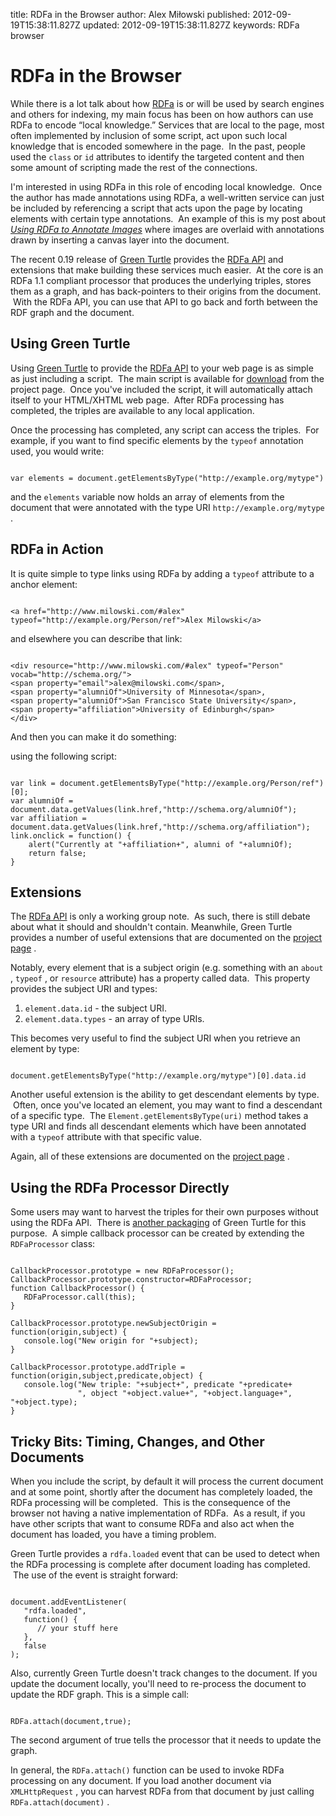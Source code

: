 title: RDFa in the Browser
author: Alex Miłowski
published: 2012-09-19T15:38:11.827Z
updated: 2012-09-19T15:38:11.827Z
keywords: RDFa
          browser

# RDFa in the Browser

While there is a lot talk about how [RDFa](http://www.w3.org/TR/rdfa-core/) is or will be used by search engines and others for indexing, my main focus has been on how authors can use RDFa to encode  “local knowledge.” Services that are local to the page, most often implemented by inclusion of some script, act upon such local knowledge that is encoded somewhere in the page.  In the past, people used the `class` or `id` attributes to identify the targeted content and then some amount of scripting made the rest of the connections. 

I'm interested in using RDFa in this role of encoding local knowledge.  Once the author has made annotations using RDFa, a well-written service can just be included by referencing a script that acts upon the page by locating elements with certain type annotations.  An example of this is my post about [<cite>Using RDFa to Annotate Images</cite>](http://www.milowski.com/journal/entry/2012-05-24T09:17:12.327-07:00/) where images are overlaid with annotations drawn by inserting a canvas layer into the document. 

The recent 0.19 release of [Green Turtle](http://code.google.com/p/green-turtle/) provides the [RDFa API](http://www.w3.org/TR/rdfa-api/) and extensions that make building these services much easier.  At the core is an RDFa 1.1 compliant processor that produces the underlying triples, stores them as a graph, and has back-pointers to their origins from the document.  With the RDFa API, you can use that API to go back and forth between the RDF graph and the document. 




## Using Green Turtle

Using [Green Turtle](http://code.google.com/p/green-turtle/) to provide the [RDFa API](http://www.w3.org/TR/rdfa-api/) to your web page is as simple as just including a script.  The main script is available for [download](http://green-turtle.googlecode.com/files/RDFa.min.0.19.0.js) from the project page.  Once you've included the script, it will automatically attach itself to your HTML/XHTML web page.  After RDFa processing has completed, the triples are available to any local application. 

Once the processing has completed, any script can access the triples.  For example, if you want to find specific elements by the `typeof` annotation used, you would write: 

```

var elements = document.getElementsByType("http://example.org/mytype")

```
and the `elements` variable now holds an array of elements from the document that were annotated with the type URI `http://example.org/mytype` .




## RDFa in Action

It is quite simple to type links using RDFa by adding a `typeof` attribute to a anchor element: 

```

<a href="http://www.milowski.com/#alex" typeof="http://example.org/Person/ref">Alex Milowski</a>

```
and elsewhere you can describe that link:

```

<div resource="http://www.milowski.com/#alex" typeof="Person" vocab="http://schema.org/">
<span property="email">alex@milowski.com</span>, 
<span property="alumniOf">University of Minnesota</span>, 
<span property="alumniOf">San Francisco State University</span>, 
<span property="affiliation">University of Edinburgh</span>
</div>

```
And then you can make it do something:

using the following script:

```

var link = document.getElementsByType("http://example.org/Person/ref")[0];
var alumniOf = document.data.getValues(link.href,"http://schema.org/alumniOf");
var affiliation = document.data.getValues(link.href,"http://schema.org/affiliation");
link.onclick = function() {
    alert("Currently at "+affiliation+", alumni of "+alumniOf);
    return false;
}

```
<div resource="http://www.milowski.com/#alex" style="display: none" typeof="Person" vocab="http://schema.org/">
<span property="email">alex@milowski.com</span>, 
<span property="alumniOf">University of Minnesota</span>, 
<span property="alumniOf">San Francisco State University</span>, 
<span property="affiliation">University of Edinburgh</span>
</div><script type="text/javascript">
document.addEventListener(
      &quot;rdfa.loaded&quot;,
      function() {
         var link = document.getElementsByType(&quot;http://example.org/Person/ref&quot;)[0];
         var alumniOf = document.data.getValues(link.href,&quot;http://schema.org/alumniOf&quot;);
         var affiliation = document.data.getValues(link.href,&quot;http://schema.org/affiliation&quot;);
         link.onclick = function() {
            alert(&quot;Currently at &quot;+affiliation+&quot;, alumni of &quot;+alumniOf);
            return false;
         }
      },
      false
    );
</script>

## Extensions

The [RDFa API](http://www.w3.org/TR/rdfa-api/) is only a working group note.  As such, there is still debate about what it should and shouldn't contain. Meanwhile, Green Turtle provides a number of useful extensions that are documented on the [project page](http://code.google.com/p/green-turtle/) .

Notably, every element that is a subject origin (e.g. something with an `about` , `typeof` , or `resource` attribute) has a property called data.  This property provides the subject URI and types: 

  1. `element.data.id` - the subject URI. 
  1. `element.data.types` - an array of type URIs. 
  
This becomes very useful to find the subject URI when you retrieve an element by type:

```

document.getElementsByType("http://example.org/mytype")[0].data.id

```
Another useful extension is the ability to get descendant elements by type.  Often, once you've located an element, you may want to find a descendant of a specific type.  The `Element.getElementsByType(uri)` method takes a type URI and finds all descendant elements which have been annotated with a `typeof` attribute with that specific value. 

Again, all of these extensions are documented on the [project page](http://code.google.com/p/green-turtle/) . 

## Using the RDFa Processor Directly

Some users may want to harvest the triples for their own purposes without using the RDFa API.  There is [another packaging](http://green-turtle.googlecode.com/files/RDFaProcessor.min.0.19.0.js) of Green Turtle for this purpose.  A simple callback processor can be created by extending the `RDFaProcessor` class: 

```

CallbackProcessor.prototype = new RDFaProcessor();
CallbackProcessor.prototype.constructor=RDFaProcessor;
function CallbackProcessor() {
   RDFaProcessor.call(this);
}

CallbackProcessor.prototype.newSubjectOrigin = function(origin,subject) {
   console.log("New origin for "+subject);
}

CallbackProcessor.prototype.addTriple = function(origin,subject,predicate,object) {
   console.log("New triple: "+subject+", predicate "+predicate+
               ", object "+object.value+", "+object.language+", "+object.type);
}

```
## Tricky Bits: Timing, Changes, and Other Documents

When you include the script, by default it will process the current document and at some point, shortly after the document has completely loaded, the RDFa processing will be completed.  This is the consequence of the browser not having a native implementation of RDFa.  As a result, if you have other scripts that want to consume RDFa and also act when the document has loaded, you have a timing problem.

Green Turtle provides a `rdfa.loaded` event that can be used to detect when the RDFa processing is complete after document loading has completed.  The use of the event is straight forward: 

```

document.addEventListener(
   "rdfa.loaded",
   function() {
      // your stuff here
   },
   false
);

```
Also, currently Green Turtle doesn't track changes to the document.  If you update the document locally, you'll need to re-process the document to update the RDF graph.  This is a simple call:

```

RDFa.attach(document,true);

```
The second argument of true tells the processor that it needs to update the graph. 

 In general, the `RDFa.attach()` function can be used to invoke RDFa processing on any document.  If you load another document via `XMLHttpRequest` , you can harvest RDFa from that document by just calling `RDFa.attach(document)` .



